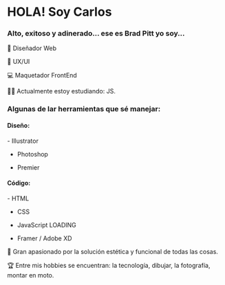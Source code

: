 
<h1>HOLA! Soy Carlos</h1>

<h3>Alto, exitoso y adinerado... ese es Brad Pitt yo soy...</h3>

🎨 Diseñador Web

📱 UX/UI

💻 Maquetador FrontEnd

💪🏼 Actualmente estoy estudiando: JS.
<br>
<h3> Algunas de lar herramientas que sé manejar: </h3>

<h4> Diseño: </h4>
- Illustrator
 
- Photoshop

- Premier


<h4> Código: </h4>
- HTML

- CSS

- JavaScript LOADING

- Framer / Adobe XD


🔎 Gran apasionado por la solución estética y funcional de todas las cosas.

🏆 Entre mis hobbies se encuentran: la tecnología, dibujar, la fotografía, montar en moto.

